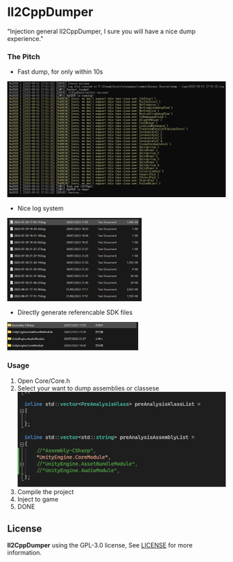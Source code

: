 # Il2CppDumper

"Injection general Il2CppDumper, I sure you will have a nice dump experience."

### The Pitch

- Fast dump, for only within 10s
<img src="Pic/Pic (3).png" alt="Fast Dump" style="zoom: 50%;" />

- Nice log system
<img src="Pic/Pic (1).png" alt="SDK Files" style="zoom:50%;" />

- Directly generate referencable SDK files
<img src="Pic/Pic (2).png" alt="SDK Files" style="zoom:50%;" />

### Usage

1. Open Core/Core.h
2. Select your want to dump assemblies or classese   
    <img src="Pic/Pic (4).png" alt=""/>
3. Compile the project
4. Inject to game
5. DONE

License
-------

**Il2CppDumper** using the GPL-3.0 license, See [LICENSE](LICENSE) for more information.
